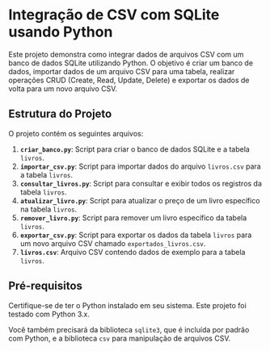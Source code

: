 # Integração de CSV com SQLite usando Python

Este projeto demonstra como integrar dados de arquivos CSV com um banco de dados SQLite utilizando Python. O objetivo é criar um banco de dados, importar dados de um arquivo CSV para uma tabela, realizar operações CRUD (Create, Read, Update, Delete) e exportar os dados de volta para um novo arquivo CSV.

## Estrutura do Projeto

O projeto contém os seguintes arquivos:

1. **`criar_banco.py`**: Script para criar o banco de dados SQLite e a tabela `livros`.
2. **`importar_csv.py`**: Script para importar dados do arquivo `livros.csv` para a tabela `livros`.
3. **`consultar_livros.py`**: Script para consultar e exibir todos os registros da tabela `livros`.
4. **`atualizar_livro.py`**: Script para atualizar o preço de um livro específico na tabela `livros`.
5. **`remover_livro.py`**: Script para remover um livro específico da tabela `livros`.
6. **`exportar_csv.py`**: Script para exportar os dados da tabela `livros` para um novo arquivo CSV chamado `exportados_livros.csv`.
7. **`livros.csv`**: Arquivo CSV contendo dados de exemplo para a tabela `livros`.

## Pré-requisitos

Certifique-se de ter o Python instalado em seu sistema. Este projeto foi testado com Python 3.x.

Você também precisará da biblioteca `sqlite3`, que é incluída por padrão com Python, e a biblioteca `csv` para manipulação de arquivos CSV.

